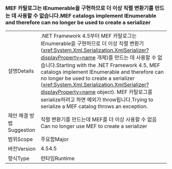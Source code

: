 ### <a name="mef-catalogs-implement-ienumerable-and-therefore-can-no-longer-be-used-to-create-a-serializer"></a><span data-ttu-id="3c741-101">MEF 카탈로그는 IEnumerable을 구현하므로 더 이상 직렬 변환기를 만드는 데 사용할 수 없습니다.</span><span class="sxs-lookup"><span data-stu-id="3c741-101">MEF catalogs implement IEnumerable and therefore can no longer be used to create a serializer</span></span>

|   |   |
|---|---|
|<span data-ttu-id="3c741-102">설명</span><span class="sxs-lookup"><span data-stu-id="3c741-102">Details</span></span>|<span data-ttu-id="3c741-103">.NET Framework 4.5부터 MEF 카탈로그는 IEnumerable을 구현하므로 더 이상 직렬 변환기(<xref:System.Xml.Serialization.XmlSerializer?displayProperty=name> 개체)를 만드는 데 사용할 수 없습니다.</span><span class="sxs-lookup"><span data-stu-id="3c741-103">Starting with the .NET Framework 4.5, MEF catalogs implement IEnumerable and therefore can no longer be used to create a serializer (<xref:System.Xml.Serialization.XmlSerializer?displayProperty=name> object).</span></span> <span data-ttu-id="3c741-104">MEF 카탈로그를 serialize하려고 하면 예외가 throw됩니다.</span><span class="sxs-lookup"><span data-stu-id="3c741-104">Trying to serialize a MEF catalog throws an exception.</span></span>|
|<span data-ttu-id="3c741-105">제안 해결 방법</span><span class="sxs-lookup"><span data-stu-id="3c741-105">Suggestion</span></span>|<span data-ttu-id="3c741-106">직렬 변환기를 만드는데 MEF를 더 이상 사용할 수 없음</span><span class="sxs-lookup"><span data-stu-id="3c741-106">Can no longer use MEF to create a serializer</span></span>|
|<span data-ttu-id="3c741-107">범위</span><span class="sxs-lookup"><span data-stu-id="3c741-107">Scope</span></span>|<span data-ttu-id="3c741-108">주요함</span><span class="sxs-lookup"><span data-stu-id="3c741-108">Major</span></span>|
|<span data-ttu-id="3c741-109">버전</span><span class="sxs-lookup"><span data-stu-id="3c741-109">Version</span></span>|<span data-ttu-id="3c741-110">4.5</span><span class="sxs-lookup"><span data-stu-id="3c741-110">4.5</span></span>|
|<span data-ttu-id="3c741-111">형식</span><span class="sxs-lookup"><span data-stu-id="3c741-111">Type</span></span>|<span data-ttu-id="3c741-112">런타임</span><span class="sxs-lookup"><span data-stu-id="3c741-112">Runtime</span></span>|

